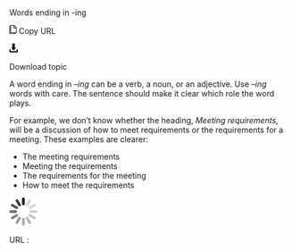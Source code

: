 ﻿# 

Words ending in -ing

![Copy URL](media/ing-words/Copy.png)
Copy URL

![Download](media/ing-words/Download.png)

Download topic

A word ending in *–ing* can be a verb, a noun, or an adjective. Use *–ing* words with care. The sentence should make it clear which role the word plays. 

For example, we don’t know whether the heading, *Meeting requirements,* will be a discussion of how to meet requirements or the requirements for a meeting. These examples are clearer:

  - The meeting requirements
  - Meeting the requirements
  - The requirements for the meeting
  - How to meet the requirements

![In progress](media/ing-words/activity-large.gif)

URL :
